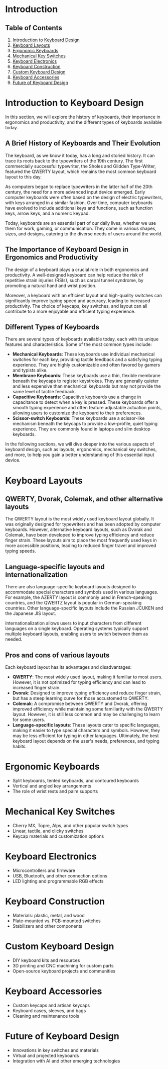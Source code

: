# Introduction

## Table of Contents

1. [Introduction to Keyboard Design](#introduction-to-keyboard-design)
2. [Keyboard Layouts](#keyboard-layouts)
3. [Ergonomic Keyboards](#ergonomic-keyboards)
4. [Mechanical Key Switches](#mechanical-key-switches)
5. [Keyboard Electronics](#keyboard-electronics)
6. [Keyboard Construction](#keyboard-construction)
7. [Custom Keyboard Design](#custom-keyboard-design)
8. [Keyboard Accessories](#keyboard-accessories)
9. [Future of Keyboard Design](#future-of-keyboard-design)

# Introduction to Keyboard Design

In this section, we will explore the history of keyboards, their importance in ergonomics and productivity, and the different types of keyboards available today.

## A Brief History of Keyboards and Their Evolution

The keyboard, as we know it today, has a long and storied history. It can trace its roots back to the typewriters of the 19th century. The first commercially successful typewriter, the Sholes and Glidden Type-Writer, featured the QWERTY layout, which remains the most common keyboard layout to this day.

As computers began to replace typewriters in the latter half of the 20th century, the need for a more advanced input device emerged. Early computer keyboards were often based on the design of electric typewriters, with keys arranged in a similar fashion. Over time, computer keyboards have evolved to include additional keys and functions, such as function keys, arrow keys, and a numeric keypad.

Today, keyboards are an essential part of our daily lives, whether we use them for work, gaming, or communication. They come in various shapes, sizes, and designs, catering to the diverse needs of users around the world.

## The Importance of Keyboard Design in Ergonomics and Productivity

The design of a keyboard plays a crucial role in both ergonomics and productivity. A well-designed keyboard can help reduce the risk of repetitive strain injuries (RSIs), such as carpal tunnel syndrome, by promoting a natural hand and wrist position.

Moreover, a keyboard with an efficient layout and high-quality switches can significantly improve typing speed and accuracy, leading to increased productivity. The choice of keycaps, key switches, and layout can all contribute to a more enjoyable and efficient typing experience.

## Different Types of Keyboards

There are several types of keyboards available today, each with its unique features and characteristics. Some of the most common types include:

- **Mechanical Keyboards**: These keyboards use individual mechanical switches for each key, providing tactile feedback and a satisfying typing experience. They are highly customizable and often favored by gamers and typists alike.
- **Membrane Keyboards**: These keyboards use a thin, flexible membrane beneath the keycaps to register keystrokes. They are generally quieter and less expensive than mechanical keyboards but may not provide the same level of tactile feedback.
- **Capacitive Keyboards**: Capacitive keyboards use a change in capacitance to detect when a key is pressed. These keyboards offer a smooth typing experience and often feature adjustable actuation points, allowing users to customize the keyboard to their preferences.
- **Scissor-switch Keyboards**: These keyboards use a scissor-like mechanism beneath the keycaps to provide a low-profile, quiet typing experience. They are commonly found in laptops and slim desktop keyboards.

In the following sections, we will dive deeper into the various aspects of keyboard design, such as layouts, ergonomics, mechanical key switches, and more, to help you gain a better understanding of this essential input device.

# Keyboard Layouts
## QWERTY, Dvorak, Colemak, and other alternative layouts
The QWERTY layout is the most widely used keyboard layout globally. It was originally designed for typewriters and has been adopted by computer keyboards. However, alternative keyboard layouts, such as Dvorak and Colemak, have been developed to improve typing efficiency and reduce finger strain. These layouts aim to place the most frequently used keys in more accessible positions, leading to reduced finger travel and improved typing speeds.

## Language-specific layouts and internationalization
There are also language-specific keyboard layouts designed to accommodate special characters and symbols used in various languages. For example, the AZERTY layout is commonly used in French-speaking countries, and the QWERTZ layout is popular in German-speaking countries. Other language-specific layouts include the Russian JCUKEN and the Japanese JIS layout.

Internationalization allows users to input characters from different languages on a single keyboard. Operating systems typically support multiple keyboard layouts, enabling users to switch between them as needed.

## Pros and cons of various layouts
Each keyboard layout has its advantages and disadvantages:

- **QWERTY**: The most widely used layout, making it familiar to most users. However, it is not optimized for typing efficiency and can lead to increased finger strain.
- **Dvorak**: Designed to improve typing efficiency and reduce finger strain, but has a steep learning curve for those accustomed to QWERTY.
- **Colemak**: A compromise between QWERTY and Dvorak, offering improved efficiency while maintaining some familiarity with the QWERTY layout. However, it is still less common and may be challenging to learn for some users.
- **Language-specific layouts**: These layouts cater to specific languages, making it easier to type special characters and symbols. However, they may be less efficient for typing in other languages.
Ultimately, the best keyboard layout depends on the user's needs, preferences, and typing habits.

# Ergonomic Keyboards

- Split keyboards, tented keyboards, and contoured keyboards
- Vertical and angled key arrangements
- The role of wrist rests and palm supports

# Mechanical Key Switches

- Cherry MX, Topre, Alps, and other popular switch types
- Linear, tactile, and clicky switches
- Keycap materials and customization options

# Keyboard Electronics

- Microcontrollers and firmware
- USB, Bluetooth, and other connection options
- LED lighting and programmable RGB effects

# Keyboard Construction

- Materials: plastic, metal, and wood
- Plate-mounted vs. PCB-mounted switches
- Stabilizers and other components

# Custom Keyboard Design

- DIY keyboard kits and resources
- 3D printing and CNC machining for custom parts
- Open-source keyboard projects and communities

# Keyboard Accessories

- Custom keycaps and artisan keycaps
- Keyboard cases, sleeves, and bags
- Cleaning and maintenance tools

# Future of Keyboard Design

- Innovations in key switches and materials
- Virtual and projected keyboards
- Integration with AI and other emerging technologies

